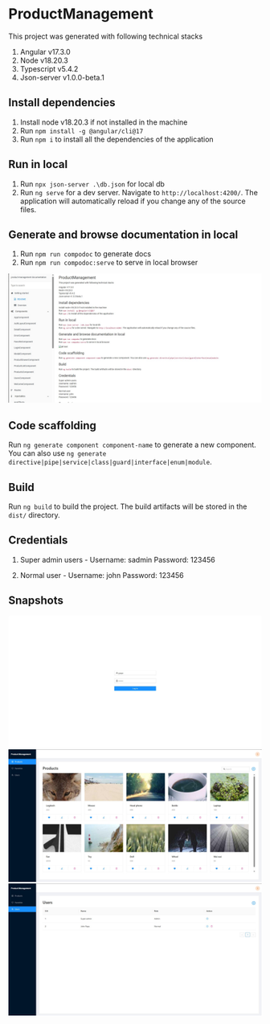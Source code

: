 # ProductManagement

This project was generated with following technical stacks
1.	Angular v17.3.0
2.	Node v18.20.3
3.	Typescript v5.4.2
4.	Json-server v1.0.0-beta.1

## Install dependencies

1. Install node v18.20.3 if not installed in the machine
2. Run `npm install -g @angular/cli@17`
2. Run `npm i` to install all the dependencies of the application

## Run in local 

1. Run `npx json-server .\db.json` for local db
2. Run `ng serve` for a dev server. Navigate to `http://localhost:4200/`. The application will automatically reload if you change any of the source files.

## Generate and browse documentation in local
1. Run `npm run compodoc` to generate docs
2. Run `npm run compodoc:serve` to serve in local browser

![alt text](https://github.com/sgrmhrzn/products-management/blob/master/src/assets/doc.jpg)

## Code scaffolding

Run `ng generate component component-name` to generate a new component. You can also use `ng generate directive|pipe|service|class|guard|interface|enum|module`.

## Build

Run `ng build` to build the project. The build artifacts will be stored in the `dist/` directory.

## Credentials
1. Super admin users -
Username: sadmin
Password: 123456

2. Normal user -
Username: john
Password: 123456


## Snapshots
![alt text](https://github.com/sgrmhrzn/products-management/blob/master/src/assets/1.jpg)
![alt text](https://github.com/sgrmhrzn/products-management/blob/master/src/assets/2.jpg)
![alt text](https://github.com/sgrmhrzn/products-management/blob/master/src/assets/3.jpg)
